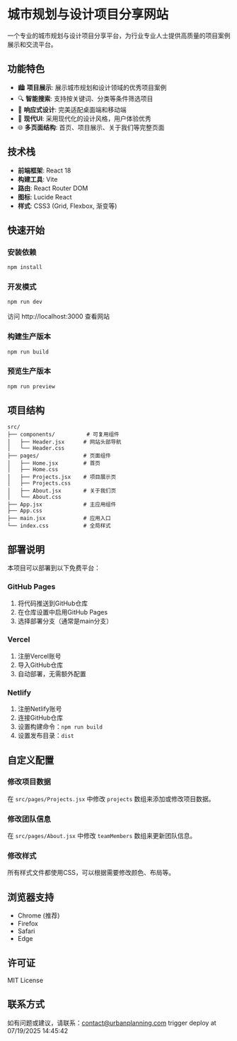 # 城市规划与设计项目分享网站

一个专业的城市规划与设计项目分享平台，为行业专业人士提供高质量的项目案例展示和交流平台。

## 功能特色

- 🏙️ **项目展示**: 展示城市规划和设计领域的优秀项目案例
- 🔍 **智能搜索**: 支持按关键词、分类等条件筛选项目
- 📱 **响应式设计**: 完美适配桌面端和移动端
- 🎨 **现代UI**: 采用现代化的设计风格，用户体验优秀
- 🌐 **多页面结构**: 首页、项目展示、关于我们等完整页面

## 技术栈

- **前端框架**: React 18
- **构建工具**: Vite
- **路由**: React Router DOM
- **图标**: Lucide React
- **样式**: CSS3 (Grid, Flexbox, 渐变等)

## 快速开始

### 安装依赖

```bash
npm install
```

### 开发模式

```bash
npm run dev
```

访问 http://localhost:3000 查看网站

### 构建生产版本

```bash
npm run build
```

### 预览生产版本

```bash
npm run preview
```

## 项目结构

```
src/
├── components/          # 可复用组件
│   ├── Header.jsx      # 网站头部导航
│   └── Header.css
├── pages/              # 页面组件
│   ├── Home.jsx        # 首页
│   ├── Home.css
│   ├── Projects.jsx    # 项目展示页
│   ├── Projects.css
│   ├── About.jsx       # 关于我们页
│   └── About.css
├── App.jsx             # 主应用组件
├── App.css
├── main.jsx            # 应用入口
└── index.css           # 全局样式
```

## 部署说明

本项目可以部署到以下免费平台：

### GitHub Pages
1. 将代码推送到GitHub仓库
2. 在仓库设置中启用GitHub Pages
3. 选择部署分支（通常是main分支）

### Vercel
1. 注册Vercel账号
2. 导入GitHub仓库
3. 自动部署，无需额外配置

### Netlify
1. 注册Netlify账号
2. 连接GitHub仓库
3. 设置构建命令：`npm run build`
4. 设置发布目录：`dist`

## 自定义配置

### 修改项目数据
在 `src/pages/Projects.jsx` 中修改 `projects` 数组来添加或修改项目数据。

### 修改团队信息
在 `src/pages/About.jsx` 中修改 `teamMembers` 数组来更新团队信息。

### 修改样式
所有样式文件都使用CSS，可以根据需要修改颜色、布局等。

## 浏览器支持

- Chrome (推荐)
- Firefox
- Safari
- Edge

## 许可证

MIT License

## 联系方式

如有问题或建议，请联系：contact@urbanplanning.com t r i g g e r   d e p l o y   a t   0 7 / 1 9 / 2 0 2 5   1 4 : 4 5 : 4 2  
 